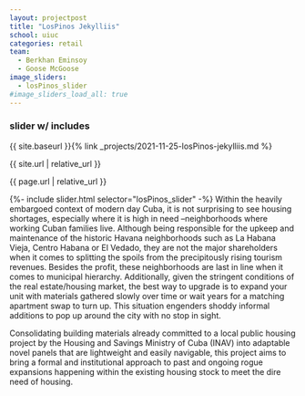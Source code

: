 ```yaml
---
layout: projectpost
title: "LosPinos Jekylliis"
school: uiuc
categories: retail
team:
  - Berkhan Eminsoy
  - Goose McGoose 
image_sliders:
  - losPinos_slider
#image_sliders_load_all: true
---
```

### slider w/ includes
<p>{{ site.baseurl }}{% link _projects/2021-11-25-losPinos-jekylliis.md %}</p>
<p>{{ site.url | relative_url }}</p>
<p>{{ page.url | relative_url }}</p>
{%- include slider.html selector="losPinos_slider" -%}
Within the heavily embargoed context of modern day Cuba, it is not surprising to see housing shortages, especially where it is high in need –neighborhoods where working Cuban families live. Although being responsible for the upkeep and maintenance of the historic Havana neighborhoods such as La Habana Vieja, Centro Habana or El Vedado, they are not the major shareholders when it comes to splitting the spoils from the precipitously rising tourism revenues. Besides the profit, these neighborhoods are last in line when it comes to municipal hierarchy. Additionally, given the stringent conditions of the real estate/housing market, the best way to upgrade is to expand your unit with materials gathered slowly over time or wait years for a matching apartment swap to turn up. This situation engenders shoddy informal additions to pop up around the city with no stop in sight.

Consolidating building materials already committed to a local public housing project by the Housing and Savings Ministry of Cuba (INAV) into adaptable novel panels that are lightweight and easily navigable, this project aims to bring a formal and institutional approach to past and ongoing rogue expansions happening within the existing housing stock to meet the dire need of housing.